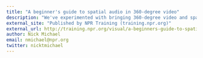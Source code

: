 ```yaml
---
title: "A beginner's guide to spatial audio in 360-degree video"
description: "We've experimented with bringing 360-degree video and spatial audio together. This guide captures some of our early findings and includes a sample rig as well as tips on recording, editing and publishing."
external_site: "Published by NPR Training (training.npr.org)"
external_url: http://training.npr.org/visual/a-beginners-guide-to-spatial-audio-in-360-degree-video/
author: Nick Michael
email: nmichael@npr.org
twitter: nicktmichael
---
```


